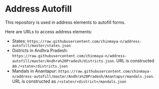 # Address Autofill

This repository is used in address elements to autofill forms.

Here are URLs to access address elements:

* States: `https://raw.githubusercontent.com/chinmaya-n/address-autofill/master/states.json`
* Districts in Andhra Pradesh: `https://raw.githubusercontent.com/chinmaya-n/address-autofill/master/Andhra%20Pradesh/districts.json`. URL is constructed as `/<state>/districts.json`
* Mandals in Anantapur: `https://raw.githubusercontent.com/chinmaya-n/address-autofill/master/Andhra%20Pradesh/Anantapur/mandals.json`. URL is constructed as `/<state>/<district>/mandals.json`
